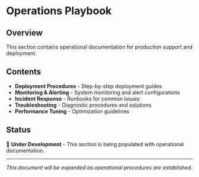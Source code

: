 # Operations Playbook

## Overview

This section contains operational documentation for production support and deployment.

## Contents

- **Deployment Procedures** - Step-by-step deployment guides
- **Monitoring & Alerting** - System monitoring and alert configurations
- **Incident Response** - Runbooks for common issues
- **Troubleshooting** - Diagnostic procedures and solutions
- **Performance Tuning** - Optimization guidelines

## Status

🚧 **Under Development** - This section is being populated with operational documentation.

---

_This document will be expanded as operational procedures are established._
